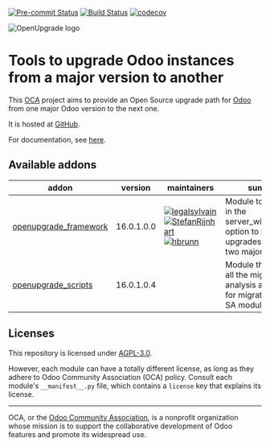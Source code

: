 [![Pre-commit Status](https://github.com/OCA/OpenUpgrade/actions/workflows/pre-commit.yml/badge.svg?branch=16.0)](https://github.com/OCA/OpenUpgrade/actions/workflows/pre-commit.yml?query=branch%3A16.0)
[![Build Status](https://github.com/OCA/OpenUpgrade/actions/workflows/test.yml/badge.svg?branch=16.0)](https://github.com/OCA/OpenUpgrade/actions/workflows/test.yml?query=branch%3A16.0)
[![codecov](https://codecov.io/gh/OCA/OpenUpgrade/branch/16.0/graph/badge.svg)](https://codecov.io/gh/OCA/openupgrade)

<!-- /!\ do not modify above this line -->

![OpenUpgrade logo](https://oca.github.io/OpenUpgrade/_images/OpenUpgrade.png)

# Tools to upgrade Odoo instances from a major version to another

This <a href="https://odoo-community.org">OCA</a> project aims to provide an
Open Source upgrade path for <a href="https://github.com/odoo/odoo">Odoo</a> from one
major Odoo version to the next one.

It is hosted at <a href="https://github.com/oca/openupgrade">GitHub</a>.

For documentation, see <a href="https://oca.github.io/OpenUpgrade">here</a>.

<!-- /!\ do not modify below this line -->

<!-- prettier-ignore-start -->

[//]: # (addons)

Available addons
----------------
addon | version | maintainers | summary
--- | --- | --- | ---
[openupgrade_framework](openupgrade_framework/) | 16.0.1.0.0 | [![legalsylvain](https://github.com/legalsylvain.png?size=30px)](https://github.com/legalsylvain) [![StefanRijnhart](https://github.com/StefanRijnhart.png?size=30px)](https://github.com/StefanRijnhart) [![hbrunn](https://github.com/hbrunn.png?size=30px)](https://github.com/hbrunn) | Module to integrate in the server_wide_modules option to make upgrades between two major revisions.
[openupgrade_scripts](openupgrade_scripts/) | 16.0.1.0.4 |  | Module that contains all the migrations analysis and scripts for migrating Odoo SA modules.

[//]: # (end addons)

<!-- prettier-ignore-end -->

## Licenses

This repository is licensed under [AGPL-3.0](LICENSE).

However, each module can have a totally different license, as long as they adhere to Odoo Community Association (OCA)
policy. Consult each module's `__manifest__.py` file, which contains a `license` key
that explains its license.

----
OCA, or the [Odoo Community Association](http://odoo-community.org/), is a nonprofit
organization whose mission is to support the collaborative development of Odoo features
and promote its widespread use.

